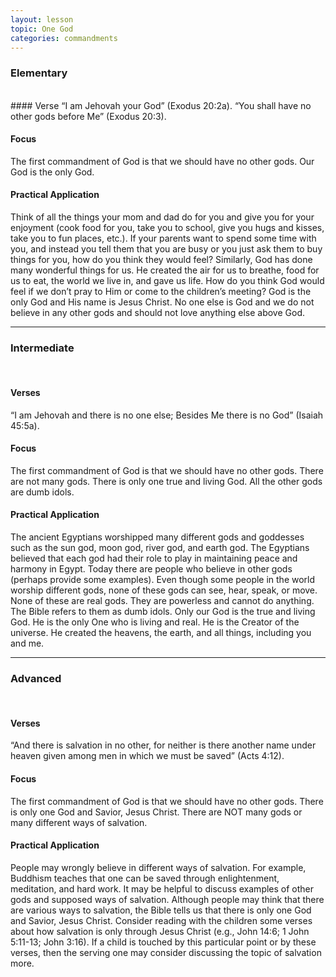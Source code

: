 ```yaml
---
layout: lesson
topic: One God
categories: commandments
---
```


### Elementary
<br />
#### Verse
“I am Jehovah your God” (Exodus 20:2a). 
“You shall have no other gods before Me” (Exodus 20:3). 

#### Focus
The first commandment of God is that we should have no other gods. Our God is the only God.

#### Practical Application
Think of all the things your mom and dad do for you and give you for your
enjoyment (cook food for you, take you to school, give you hugs and kisses, take
you to fun places, etc.). If your parents want to spend some time with you, and
instead you tell them that you are busy or you just ask them to buy things for you,
how do you think they would feel? Similarly, God has done many wonderful things
for us. He created the air for us to breathe, food for us to eat, the world we live
in, and gave us life. How do you think God would feel if we don’t pray to Him or
come to the children’s meeting? God is the only God and His name is Jesus Christ.
No one else is God and we do not believe in any other gods and should not love
anything else above God.
<hr />

### Intermediate
<br />

#### Verses
“I am Jehovah and there is no one else; Besides Me there is no God” (Isaiah 45:5a). 

#### Focus
The first commandment of God is that we should have no other gods. There are not many 
gods. There is only one true and living God. All the other gods are dumb idols. 

#### Practical Application
The ancient Egyptians worshipped many different gods and goddesses such as the 
sun god, moon god, river god, and earth god. The Egyptians believed that each god
had their role to play in maintaining peace and harmony in Egypt. Today there are
people who believe in other gods (perhaps provide some examples). Even though some
people in the world worship different gods, none of these gods can see, hear,
speak, or move. None of these are real gods. They are powerless and cannot do
anything. The Bible refers to them as dumb idols. Only our God is the true and
living God. He is the only One who is living and real. He is the Creator of the
universe. He created the heavens, the earth, and all things, including you and me. 
<hr />

### Advanced
<br />

#### Verses
“And there is salvation in no other, for neither is there another name under heaven given 
among men in which we must be saved” (Acts 4:12). 

#### Focus
The first commandment of God is that we should have no other gods. There is only one God 
and Savior, Jesus Christ. There are NOT many gods or many different ways of salvation. 

#### Practical Application
People may wrongly believe in different ways of salvation. For example, Buddhism
teaches that one can be saved through enlightenment, meditation, and hard work.
It may be helpful to discuss examples of other gods and supposed ways of salvation.
Although people may think that there are various ways to salvation, the Bible tells
us that there is only one God and Savior, Jesus Christ. Consider reading with the
children some verses about how salvation is only through Jesus Christ
(e.g., John 14:6; 1 John 5:11-13; John 3:16). If a child is touched by this 
particular point or by these verses, then the serving one may consider discussing
the topic of salvation more. 

